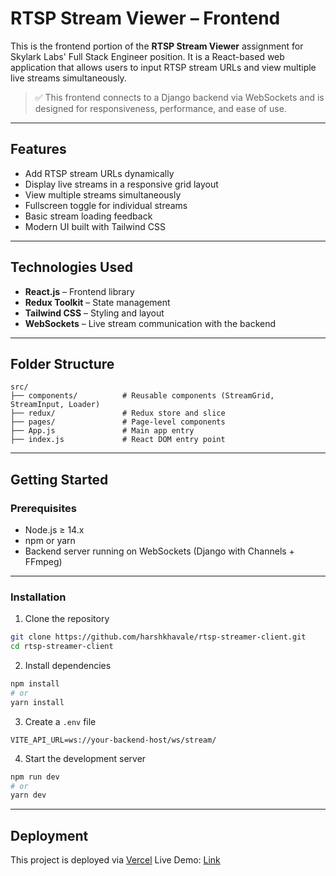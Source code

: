 
# RTSP Stream Viewer – Frontend

This is the frontend portion of the **RTSP Stream Viewer** assignment for Skylark Labs' Full Stack Engineer position. It is a React-based web application that allows users to input RTSP stream URLs and view multiple live streams simultaneously.

> ✅ This frontend connects to a Django backend via WebSockets and is designed for responsiveness, performance, and ease of use.

---

## Features

* Add RTSP stream URLs dynamically
* Display live streams in a responsive grid layout
* View multiple streams simultaneously
* Fullscreen toggle for individual streams
* Basic stream loading feedback
* Modern UI built with Tailwind CSS

---

## Technologies Used

* **React.js** – Frontend library
* **Redux Toolkit** – State management
* **Tailwind CSS** – Styling and layout
* **WebSockets** – Live stream communication with the backend

---

## Folder Structure

```
src/
├── components/          # Reusable components (StreamGrid, StreamInput, Loader)
├── redux/               # Redux store and slice
├── pages/               # Page-level components
├── App.js               # Main app entry
├── index.js             # React DOM entry point
```

---

## Getting Started

### Prerequisites

* Node.js ≥ 14.x
* npm or yarn
* Backend server running on WebSockets (Django with Channels + FFmpeg)

---

### Installation

1. Clone the repository

```bash
git clone https://github.com/harshkhavale/rtsp-streamer-client.git
cd rtsp-streamer-client
```

2. Install dependencies

```bash
npm install
# or
yarn install
```

3. Create a `.env` file

```env
VITE_API_URL=ws://your-backend-host/ws/stream/
```

4. Start the development server

```bash
npm run dev
# or
yarn dev
```

---

## Deployment

This project is deployed via [Vercel](https://vercel.com/)
Live Demo: [Link](https://vercel.com/harshkhavales-projects/rtsp-streamer-client)


